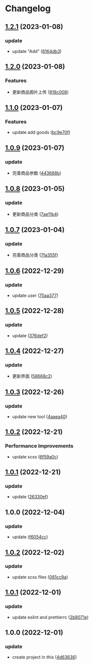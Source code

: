 # Changelog

## [1.2.1](https://github.com/School-of-Website-Engineering/Back-end-management-system-E-commerce/compare/v1.2.0...v1.2.1) (2023-01-08)


### update

* update "Add" ([6164db3](https://github.com/School-of-Website-Engineering/Back-end-management-system-E-commerce/commit/6164db36e089e0750454d49f562626d375d78337))

## [1.2.0](https://github.com/School-of-Website-Engineering/Back-end-management-system-E-commerce/compare/v1.1.0...v1.2.0) (2023-01-08)


### Features

* 更新商品图片上传 ([918c008](https://github.com/School-of-Website-Engineering/Back-end-management-system-E-commerce/commit/918c00816de087cdcf71bd50735f92874d203627))

## [1.1.0](https://github.com/School-of-Website-Engineering/Back-end-management-system-E-commerce/compare/v1.0.9...v1.1.0) (2023-01-07)


### Features

* update add goods ([bc9e70f](https://github.com/School-of-Website-Engineering/Back-end-management-system-E-commerce/commit/bc9e70f322d23ffd7d9904aeddccf4b10cbe5e3c))

## [1.0.9](https://github.com/School-of-Website-Engineering/Back-end-management-system-E-commerce/compare/v1.0.8...v1.0.9) (2023-01-07)


### update

* 完善商品参数 ([443688b](https://github.com/School-of-Website-Engineering/Back-end-management-system-E-commerce/commit/443688b9a74553a0f819f0b6ca0c6fbca10edfcf))

## [1.0.8](https://github.com/School-of-Website-Engineering/Back-end-management-system-E-commerce/compare/v1.0.7...v1.0.8) (2023-01-05)


### update

* 更新商品分类 ([7ae11b4](https://github.com/School-of-Website-Engineering/Back-end-management-system-E-commerce/commit/7ae11b4fb64f1c35bb8504d239721cc803adb30e))

## [1.0.7](https://github.com/School-of-Website-Engineering/Back-end-management-system-E-commerce/compare/v1.0.6...v1.0.7) (2023-01-04)


### update

* 完善商品分类 ([7fa355f](https://github.com/School-of-Website-Engineering/Back-end-management-system-E-commerce/commit/7fa355f12a67ce6db0b913f334ce587cae3f821f))

## [1.0.6](https://github.com/School-of-Website-Engineering/Back-end-management-system-E-commerce/compare/v1.0.5...v1.0.6) (2022-12-29)


### update

* update user ([75aa377](https://github.com/School-of-Website-Engineering/Back-end-management-system-E-commerce/commit/75aa377ae1a84f574675c8bcb660da509623c876))

## [1.0.5](https://github.com/School-of-Website-Engineering/Back-end-management-system-E-commerce/compare/v1.0.4...v1.0.5) (2022-12-28)


### update

* update ([376def2](https://github.com/School-of-Website-Engineering/Back-end-management-system-E-commerce/commit/376def2f38a8816a2e9608676c565de886dc9b69))

## [1.0.4](https://github.com/School-of-Website-Engineering/Back-end-management-system-E-commerce/compare/v1.0.3...v1.0.4) (2022-12-27)


### update

* 更新界面 ([58668c2](https://github.com/School-of-Website-Engineering/Back-end-management-system-E-commerce/commit/58668c2b46891d13c1748e3e2aefa4bea2d3f63f))

## [1.0.3](https://github.com/School-of-Website-Engineering/Back-end-management-system-E-commerce/compare/v1.0.2...v1.0.3) (2022-12-26)


### update

* update new tool ([4aaea40](https://github.com/School-of-Website-Engineering/Back-end-management-system-E-commerce/commit/4aaea401b6e83f5f2966a24759a712f964746c89))

## [1.0.2](https://github.com/School-of-Website-Engineering/Back-end-management-system-E-commerce/compare/v1.0.1...v1.0.2) (2022-12-21)


### Performance Improvements

* update scss ([6f59a0c](https://github.com/School-of-Website-Engineering/Back-end-management-system-E-commerce/commit/6f59a0cb52fe1513953138b095899feb2bb46681))

## [1.0.1](https://github.com/School-of-Website-Engineering/Back-end-management-system-E-commerce/compare/v1.0.0...v1.0.1) (2022-12-21)


### update

* update ([26330ef](https://github.com/School-of-Website-Engineering/Back-end-management-system-E-commerce/commit/26330efc26da17e9ee6a5bb62fedf509b7711146))

## 1.0.0 (2022-12-04)


### update

* update ([f6054cc](https://github.com/School-of-Website-Engineering/Back-end-management-system-E-commerce/commit/f6054cc57b6c1f5c7218d9637f835bb918a46949))

## [1.0.2](https://github.com/School-of-Website-Engineering/Progressive-Tune/compare/v1.0.1...v1.0.2) (2022-12-02)


### update

* update scss files ([081cc9a](https://github.com/School-of-Website-Engineering/Progressive-Tune/commit/081cc9afe7f3751d1fc2271e96ff8dd4b59819bb))

## [1.0.1](https://github.com/School-of-Website-Engineering/Progressive-Tune/compare/v1.0.0...v1.0.1) (2022-12-01)


### update

* update eslint and prettierrc ([2b8071e](https://github.com/School-of-Website-Engineering/Progressive-Tune/commit/2b8071ee72b002452e7028f909a976827f6a0f83))

## 1.0.0 (2022-12-01)


### update

* create project in this ([4d63636](https://github.com/School-of-Website-Engineering/Progressive-Tune/commit/4d636368168cf91bc29cf29ea24069cf43f43f61))
